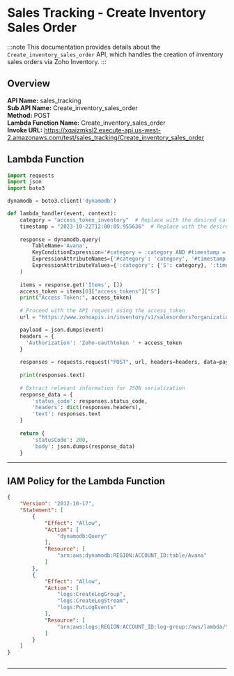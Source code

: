 # Sales Tracking - Create Inventory Sales Order

:::note
This documentation provides details about the `Create_inventory_sales_order` API, which handles the creation of inventory sales orders via Zoho Inventory.
:::

## Overview

**API Name:** sales_tracking  
**Sub API Name:** Create_inventory_sales_order  
**Method:** POST  
**Lambda Function Name:** Create_inventory_sales_order  
**Invoke URL:** https://xqaizmksl2.execute-api.us-west-2.amazonaws.com/test/sales_tracking/Create_inventory_sales_order

## Lambda Function

```python
import requests
import json
import boto3

dynamodb = boto3.client('dynamodb')

def lambda_handler(event, context):
    category = "access_token_inventory"  # Replace with the desired category
    timestamp = "2023-10-22T12:00:05.955636"  # Replace with the desired timestamp
    
    response = dynamodb.query(
        TableName='Avana',
        KeyConditionExpression='#category = :category AND #timestamp = :timestamp',
        ExpressionAttributeNames={'#category': 'category', '#timestamp': 'timestamp'},
        ExpressionAttributeValues={':category': {'S': category}, ':timestamp': {'S': timestamp}}
    )
    
    items = response.get('Items', [])
    access_token = items[0]["access_tokens"]["S"]
    print("Access Token:", access_token)
    
    # Proceed with the API request using the access_token
    url = "https://www.zohoapis.in/inventory/v1/salesorders?organization_id=60026284908"

    payload = json.dumps(event)
    headers = {
      'Authorization': 'Zoho-oauthtoken ' + access_token
    }
    
    responses = requests.request("POST", url, headers=headers, data=payload)
    
    print(responses.text)
    
    # Extract relevant information for JSON serialization
    response_data = {
        'status_code': responses.status_code,
        'headers': dict(responses.headers),
        'text': responses.text
    }
   
    return {
        'statusCode': 200,
        'body': json.dumps(response_data)
    }
```


---

## IAM Policy for the Lambda Function

```json
{
    "Version": "2012-10-17",
    "Statement": [
        {
            "Effect": "Allow",
            "Action": [
                "dynamodb:Query"
            ],
            "Resource": [
                "arn:aws:dynamodb:REGION:ACCOUNT_ID:table/Avana"
            ]
        },
        {
            "Effect": "Allow",
            "Action": [
                "logs:CreateLogGroup",
                "logs:CreateLogStream",
                "logs:PutLogEvents"
            ],
            "Resource": [
                "arn:aws:logs:REGION:ACCOUNT_ID:log-group:/aws/lambda/YOUR_LAMBDA_NAME:*"
            ]
        }
    ]
}



```
---
